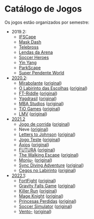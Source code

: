 # Catálogo de Jogos

Os jogos estão organizados por semestre:

* 2019.2:
  * [IFSCape](https://github.com/ifscape/ifscape)
  * [Mask Dash](https://github.com/Joltaire/mask-dash/tree/mask-dash)
  * [Telebross](https://github.com/telebross/Game)
  * [Lendas da Arena](https://github.com/Balkirprpl/Lendas-da-Arena)
  * [Soccer Heroes](https://github.com/Matheuschn/Soccer-Heroes)
  * [Yin Yang](https://github.com/piyinyang/yinyang)
  * [ParkScape](https://github.com/luisricardopires/phaser3)
  * [Super Pendente World](https://github.com/superpendenteworld/pendente)
* [2020.2](https://github.com/boidacarapreta/arc20202#equipes):
  * [Mirabolante](https://github.com/boidacarapreta/arc20202-mirabolante-jogo-web) ([original](https://github.com/mirabolante/jogo-web))
  * [O Labirinto das Escolhas](https://github.com/boidacarapreta/arc20202-FBJ-TCD-O-LABIRINTO-DAS-ESCOLHAS) ([original](https://github.com/FBJ-TCD/O-LABIRINTO-DAS-ESCOLHAS))
  * [FT-Riddle](https://github.com/boidacarapreta/arc20202-FT-riddle-jogo-web) ([original](https://github.com/FT-riddle/jogo-web))
  * [Yggdrasil](https://github.com/boidacarapreta/arc20202-Nidhoogr-Yggdrasil) ([original](https://github.com/Nidhoogr/Yggdrasil))
  * [MBA Studios](https://github.com/boidacarapreta/arc20202-mba-studios-mba-studios) ([original](https://github.com/mba-studios/mba-studios))
  * [TiO Games](https://github.com/boidacarapreta/arc20202-TiO-Games-jogo\_web) ([original](https://github.com/TiO-Games/jogo\_web))
  * [LMV](https://github.com/boidacarapreta/arc20202-LMV-Jogos-Jogo) ([original](https://github.com/LMV-Jogos/Jogo))
* [2021.2](https://github.com/boidacarapreta/integrado20212#equipes)
  * [Jogo de corrida](https://github.com/boidacarapreta/integrado20212-anaefrancinox-jogo) ([original](https://github.com/anaefrancinox/jogo))
  * Neve ([original](https://github.com/ayrtonetalita/jogo\_neve))
  * [Letters to Johnson](https://github.com/boidacarapreta/integrado20212-beabagames-letters-to-johnson) ([original](https://github.com/beabagames/letters-to-johnson))
  * [Jogo Teste](https://github.com/boidacarapreta/integrado20212-ceciliopvieira-Jogo-) ([original](https://github.com/ceciliopvieira/Jogo-))
  * [Áxios](https://github.com/boidacarapreta/integrado20212-brutaerustica-jogo) ([original](https://github.com/brutaerustica/jogo))
  * [FUTURA](https://github.com/boidacarapreta/integrado20212-IFXinc-FUTURA) ([original](https://github.com/IFXinc/FUTURA))
  * [The Walking Escape](https://github.com/boidacarapreta/integrado20212-silvmarina-the-walking-escape) ([original](https://github.com/silvmarina/starter-template-basic-javascript))
  * [Monju-](https://github.com/boidacarapreta/integrado20212-ramolia-Monju-) ([original](https://github.com/ramolia/Monju-))
  * [Sync Diving Adventure](https://github.com/boidacarapreta/integrado20212-into-the-thick-of-it-Synk-Diving-Adventure) ([original](https://github.com/into-the-thick-of-it/Synk-Diving-Adventure))
  * [Cegos no Labirinto](https://github.com/boidacarapreta/integrado20212-niiquel-jogo) ([original](https://github.com/niiquel/jogo/))
* [2022.1](https://github.com/boidacarapreta/adcipt20221#equipes):
  * [FortFight](https://github.com/boidacarapreta/adcipt20221-whatsapp22-Jogo-principal) ([original](https://github.com/whatsapp22/Jogo-principal))
  * [Gravity Falls Game](https://github.com/boidacarapreta/adcipt20221-ifscgf-Gravity-Falls) ([original](https://github.com/ifscgf/Gravity-Falls))
  * [Killer Run](https://github.com/boidacarapreta/adcipt20221-C-K-R-S-Killer-Run) ([original](https://github.com/C-K-R-S/Killer-Run))
  * [Mage Knight](https://github.com/boidacarapreta/adcipt20221-El-Gato-Gordo-MageKnight) ([original](https://github.com/El-Gato-Gordo/MageKnight))
  * [Princesas Perdidas](https://github.com/boidacarapreta/adcipt20221-four-landia-Princesas-perdidas) ([original](https://github.com/four-landia/Princesas-perdidas))
  * [Soccer Simulator](https://github.com/boidacarapreta/adcipt20221-gabgilds-Soccer-Simulator) ([original](https://github.com/gabgilds/Soccer-Simulator))
  * [Vento-](https://github.com/boidacarapreta/adcipt20221-E-M-I-L-I-Vento-) ([original](https://github.com/E-M-I-L-I/Vento-))
